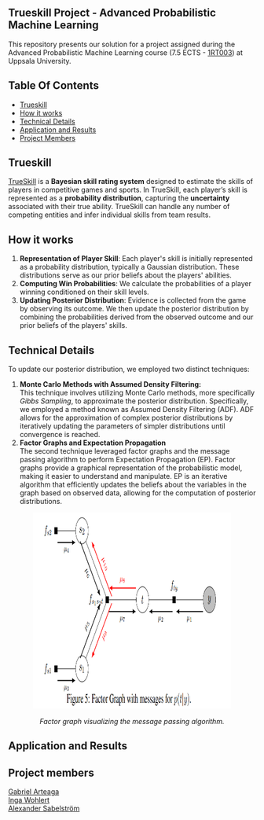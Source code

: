 ## Trueskill Project - Advanced Probabilistic Machine Learning
This repository presents our solution for a project assigned during the Advanced Probabilistic Machine Learning course (7.5 ECTS - [1RT003](https://www.uu.se/en/study/syllabus?query=43945)) at Uppsala University.

## Table Of Contents
 * [Trueskill](#Trueskill)
 * [How it works](#How-it-works)
 * [Technical Details](#Technical-details)
 * [Application and Results](#app-results)
 * [Project Members](#Project-memberrs)
## Trueskill
[TrueSkill](https://www.microsoft.com/en-us/research/publication/trueskill-through-time-revisiting-the-history-of-chess/) is a **Bayesian skill rating system** designed to estimate the skills of players in competitive games and sports.  In TrueSkill, each player’s skill is represented as a **probability distribution**, capturing the **uncertainty** associated with their true ability. TrueSkill can handle any number of competing entities and infer individual skills from team results. 
## How it works
1. **Representation of Player Skill**: Each player's skill is initially represented as a probability distribution, typically a Gaussian distribution. These distributions serve as our prior beliefs about the players' abilities.
2. **Computing Win Probabilities**: We calculate the probabilities of a player winning conditioned on their skill levels.
3. **Updating Posterior Distribution**: Evidence is collected from the game by observing its outcome. We then update the posterior distribution by combining the probabilities derived from the observed outcome and our prior beliefs of the players' skills.
   
## Technical Details
To update our posterior distribution, we employed two distinct techniques:
1. **Monte Carlo Methods with Assumed Density Filtering:**  
   This technique involves utilizing Monte Carlo methods, more specifically *Gibbs Sampling*, to approximate the posterior distribution. Specifically, we employed a method known as Assumed Density Filtering (ADF). ADF allows for the approximation of complex posterior distributions by iteratively updating the parameters of simpler distributions until convergence is reached.
2. **Factor Graphs and Expectation Propagation**  
   The second technique leveraged factor graphs and the message passing algorithm to perform Expectation Propagation (EP). Factor graphs provide a graphical representation of the probabilistic model, making it easier to understand and manipulate. EP is an iterative algorithm that efficiently updates the beliefs about the variables in the graph based on observed data, allowing for the computation of posterior distributions.
<p align="center">
  <img src="/data/images/Screenshot 2024-03-02 201641.png" width="80%" height="400" alt="Naive ensemble method" />
</p>
<p align="center">
<em> Factor graph visualizing the message passing algorithm. </em>
</p>

## Application and Results


## Project members
[Gabriel Arteaga](https://github.com/Gabriel-Arteaga)  
[Inga Wohlert](https://github.com/IngaKristin)  
[Alexander Sabelström](https://github.com/Sabelz)
